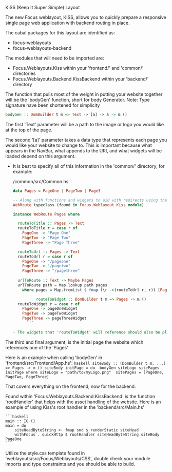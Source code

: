 KISS (Keep It Super Simple) Layout

The new Focus weblayout, KISS, allows you to quickly prepare a responsive
single page web application with backend routing in place. 

The cabal packages for this layout are identified as: 
  - focus-weblayouts 
  - focus-weblayouts-backend

The modules that will need to be imported are: 
  - Focus.Weblayouts.Kiss within your 'frontend/' and 'common/' directories
  - Focus.Weblayouts.Backend.KissBackend within your 'backend/' directory

The function that pulls most of the weight in putting your website together
will be the 'bodyGen' function, short for body Generator. 
  Note: Type signature have been shortened for simplicity

```haskell 
bodyGen :: DomBuilder t m => Text -> [a] -> a -> m ()
```

The first 'Text' parameter will be a path to the image or logo you would like
at the top of the page. 

The second '[a]' parameter takes a data type that represents each page you would 
like your website to change to. This is important because what appears in the 
NavBar, what appends to the URI, and what widgets will be loaded depend on this 
argument. 
  - It is best to specify all of this information in the 'common/' directory,
    for example: 

      /common/src/Common.hs
      ```haskell
      data Pages = PageOne | PageTwo | Page3 

      -- Along with functions and widgets to aid with redirects using the
      WebRoute typeclass (found in Focus.Weblayout.Kiss module)

      instance WebRoute Pages where 

        routeToTitle :: Pages -> Text
        routeToTitle r = case r of 
          PageOne -> "Page One" 
          PageTwo -> "Page Two" 
          PageThree -> "Page Three"  

        routeToUrl :: Pages -> Text
        routeToUrl r = case r of 
          PageOne -> "/pageone" 
          PageTwo -> "/pagetwo" 
          PageThree -> "/pagethree"          
        
        urlToRoute :: Text -> Maybe Pages
        urlToRoute path = Map.lookup path pages
          where pages = Map.fromList $ fmap (\r ->(routeToUrl r, r)) [PageOne,PageTwo,PageThree] 

				routeToWidget :: DomBuilder t m => Pages -> m ()
        routeToWidget r = case r of 
          PageOne -> pageOneWidget 
          PageTwo -> pageTwoWidget 
          PageThree -> pageThreeWidget 
			```

	- The widgets that 'routeToWidget' will reference should also be placed within this file. 

The third and final argument, is the initial page the website which references one of the 'Pages'

Here is an example when calling 'bodyGen' in 'frontend/src/Frontend/App.hs':
	```haskell
	siteBody :: (DomBulder t m, ...) => Pages -> m ()
	siteBody initPage = do 
		bodyGen siteLogo sitePages initPage
		where
			siteLogo = "path/to/myLogo.png" 
			sitePages = [PageOne, PageTwo, PageThree]
	```

That covers everything on the frontend, now for the backend.

Found within 'Focus.Weblayouts.Backend.KissBackend' is the function 'rootHandler' that 
helps with the asset handling of the website. Here is an example of using Kiss's 
root handler in the 'backend/src/Main.hs' 

	```haskell
	main :: IO ()
	main = do 
		siteHeadByteString <- fmap snd $ renderStatic siteHead
		withFocus . quickHttp $ rootHandler siteHeadByteString siteBody PageOne
	```

Utilize the style.css template found in 'weblayouts/src/Focus/Weblayouts/CSS', double check 
your module imports and type constraints and you should be able to build.
